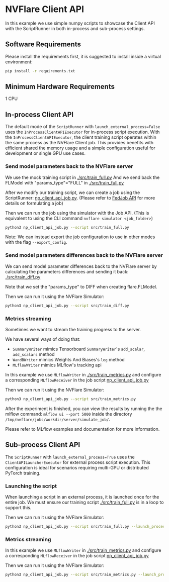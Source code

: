 # NVFlare Client API

In this example we use simple numpy scripts to showcase the Client API with the ScriptRunner in both in-process and sub-process settings.

## Software Requirements

Please install the requirements first, it is suggested to install inside a virtual environment:

```bash
pip install -r requirements.txt
```

## Minimum Hardware Requirements

1 CPU


## In-process Client API

The default mode of the `ScriptRunner` with `launch_external_process=False` uses the `InProcessClientAPIExecutor` for in-process script execution.
With the `InProcessClientAPIExecutor`, the client training script operates within the same process as the NVFlare Client job.
This provides benefits with efficient shared the memory usage and a simple configuration useful for development or single GPU use cases.

### Send model parameters back to the NVFlare server

We use the mock training script in [./src/train_full.py](./src/train_full.py)
And we send back the FLModel with "params_type"="FULL" in [./src/train_full.py](./src/train_full.py)

After we modify our training script, we can create a job using the ScriptRunner: [np_client_api_job.py](./np_client_api_job.py).
(Please refer to [FedJob API](https://nvflare.readthedocs.io/en/main/programming_guide/fed_job_api.html) for more details on formulating a job)

Then we can run the job using the simulator with the Job API. (This is equivalent to using the CLI command `nvflare simulator <job_folder>`)

```bash
python3 np_client_api_job.py --script src/train_full.py
```

Note: We can instead export the job configuration to use in other modes with the flag `--export_config`.

### Send model parameters differences back to the NVFlare server

We can send model parameter differences back to the NVFlare server by calculating the parameters differences and sending it back: [./src/train_diff.py](./src/train_diff.py)

Note that we set the "params_type" to DIFF when creating flare.FLModel.

Then we can run it using the NVFlare Simulator:

```bash
python3 np_client_api_job.py --script src/train_diff.py
```

### Metrics streaming

Sometimes we want to stream the training progress to the server.

We have several ways of doing that:

  - `SummaryWriter` mimics Tensorboard `SummaryWriter`'s `add_scalar`, `add_scalars` method
  - `WandBWriter` mimics Weights And Biases's `log` method
  - `MLflowWriter` mimics MLflow's tracking api

In this example we use `MLflowWriter` in [./src/train_metrics.py](./src/train_metrics.py) and configure a corresponding `MLflowReceiver` in the job script [np_client_api_job.py](np_client_api_job.py)

Then we can run it using the NVFlare Simulator:

```bash
python3 np_client_api_job.py --script src/train_metrics.py
```

After the experiment is finished, you can view the results by running the the mlflow command: `mlflow ui --port 5000` inside the directory `/tmp/nvflare/jobs/workdir/server/simulate_job/`.

Please refer to MLflow examples and documentation for more information.


## Sub-process Client API

The `ScriptRunner` with `launch_external_process=True` uses the `ClientAPILauncherExecutor` for external process script execution.
This configuration is ideal for scenarios requiring multi-GPU or distributed PyTorch training.

### Launching the script

When launching a script in an external process, it is launched once for the entire job.
We must ensure our training script [./src/train_full.py](./src/train_full.py) is in a loop to support this.

Then we can run it using the NVFlare Simulator:

```bash
python3 np_client_api_job.py --script src/train_full.py --launch_process
```

### Metrics streaming

In this example we use `MLflowWriter` in [./src/train_metrics.py](./src/train_metrics.py) and configure a corresponding `MLflowReceiver` in the job script [np_client_api_job.py](np_client_api_job.py)

Then we can run it using the NVFlare Simulator:

```bash
python3 np_client_api_job.py --script src/train_metrics.py --launch_process
```
